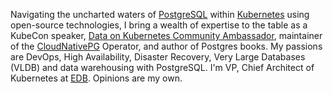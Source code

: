 Navigating the uncharted waters of [PostgreSQL](https://postgresql.org)
within [Kubernetes](https://kubernetes.io) using open-source technologies,
I bring a wealth of expertise to the table as a KubeCon speaker,
[Data on Kubernetes Community Ambassador](https://dok.community/ambassadors/),
maintainer of the [CloudNativePG](https://cloudnative-pg.io) Operator,
and author of Postgres books.
My passions are DevOps, High Availability, Disaster Recovery, Very Large
Databases (VLDB) and data warehousing with PostgreSQL.
I'm VP, Chief Architect of Kubernetes at [EDB](https://enterprisedb.com).
Opinions are my own.
